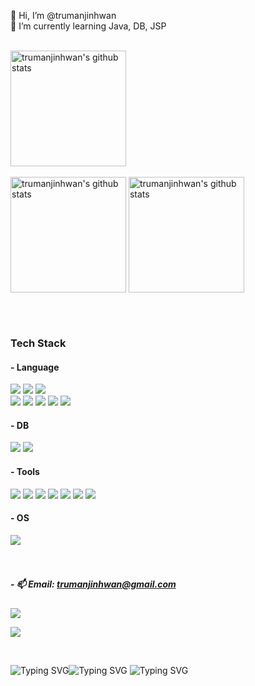 
👋 Hi, I’m @trumanjinhwan  </br>
🌱 I’m currently learning Java, DB, JSP
</br></br>


<a href="https://solved.ac/profile/qhqkfka2001"><img align="center" style="height:185px" src="http://mazassumnida.wtf/api/v2/generate_badge?boj=qhaqkfka2001" alt="trumanjinhwan's github stats" /></a> 
<br> <br>
<a href="https://github.com/trumanjinhwan"><img align="center" style="height:185px" src="https://github-readme-stats.vercel.app/api?username=trumanjinhwan&show_icons=true&theme=tokyonight" alt="trumanjinhwan's github stats" /></a>
<a href="https://github.com/trumanjinhwan"><img align="center" style="height:185px" src="https://github-readme-stats.vercel.app/api/top-langs/?username=trumanjinhwan&layout=compact&theme=tokyonight" alt="trumanjinhwan's github stats" /></a>

</br></br>

### Tech Stack </br>
#### - Language </br>
<img src="https://img.shields.io/badge/Java-ED8B00?style=for-the-badge&logo=openjdk&logoColor=white"/> <img src="https://img.shields.io/badge/C-00599C?style=for-the-badge&logo=c&logoColor=white"/>  <img src="https://img.shields.io/badge/Python-3776AB?style=for-the-badge&logo=python&logoColor=white"/>
</br>
<img src="https://img.shields.io/badge/C%23-239120?style=for-the-badge&logo=c-sharp&logoColor=white"/> <img src="https://img.shields.io/badge/Dart-0175C2?style=for-the-badge&logo=dart&logoColor=white"/> 
<img src="https://img.shields.io/badge/HTML5-E34F26?style=for-the-badge&logo=html5&logoColor=white"/>
<img src="https://img.shields.io/badge/CSS-239120?&style=for-the-badge&logo=css3&logoColor=white"/> 
<img src="https://img.shields.io/badge/JavaScript-F7DF1E?style=for-the-badge&logo=JavaScript&logoColor=white"/> 


#### - DB
<img src="https://img.shields.io/badge/Oracle-F80000?style=for-the-badge&logo=oracle&logoColor=black"/> <img src="https://img.shields.io/badge/MySQL-005C84?style=for-the-badge&logo=mysql&logoColor=white"/> 
#### - Tools
<img src="https://img.shields.io/badge/intellijidea-#000000?style=for-the-badge&logo=eclipse&logoColor=white"/> <img src="https://img.shields.io/badge/Visual_Studio-5C2D91?style=for-the-badge&logo=visual%20studio&logoColor=white"/> 
<img src="https://img.shields.io/badge/Eclipse-2C2255?style=for-the-badge&logo=eclipse&logoColor=white"/> <img src="https://img.shields.io/badge/Visual_Studio-5C2D91?style=for-the-badge&logo=visual%20studio&logoColor=white"/> 
<img src="https://img.shields.io/badge/Visual_Studio_Code-0078D4?style=for-the-badge&logo=visual%20studio%20code&logoColor=white"/> 
<img src="https://img.shields.io/badge/Flutter-02569B?style=for-the-badge&logo=flutter&logoColor=white"/> 
<img src="https://img.shields.io/badge/Android_Studio-3DDC84?style=for-the-badge&logo=android-studio&logoColor=white"/> 
#### - OS
<img src="https://img.shields.io/badge/Linux-FCC624?style=for-the-badge&logo=linux&logoColor=black"/>
</br></br></br>

##### - 📫 Email: trumanjinhwan@gmail.com </br>
<a href="https://trumanjinhwan.github.io/" target="_blank">
  <img src="https://img.shields.io/badge/Github%20Pages-222222?style=flat-square&logo=github&logoColor=white"/>
</a>

<a href="https://github.com/trumanjinhwan" target="_blank"><img src="https://img.shields.io/badge/GitHub-2a2a2a?style=flat-square&logo=GigHub&logoColor=white"/></a>

</br>

<img src="https://readme-typing-svg.demolab.com?
font=Fira+Code&duration=100&size=10&pause=50&color=00FF00&width=13&height=15&lines=%7C;%5C;-;%2F" alt="Typing SVG" /><img src="https://readme-typing-svg.demolab.com?font=Fira+Code&size=10&pause=500&color=00ff00&width=400&height=15&lines=1100011 1101101 1101100 1101110 1100001 1001000 1010001 111101 ;init 6" alt="Typing SVG" />
<img src="https://readme-typing-svg.demolab.com?font=Fira+Code&size=10&duration=500&pause=250&color=00ff0000&multiline=true&width=15&height=15&lines=110111 1011010 1010111 1011001 110110 110100 1110001 1011001 110111 1001010 110010 1011001 1001001 1001111 1110101 1111010 1101000 1001111 1110101 1010100 1110000 1001111 1111001 1100100 1100111 1000011 1000100 1110011 1101100 1011001 1010100 1110010 1110000 1101111 1010100 1110010 1101001 110110 1010100 1110011 1101101 110110 1000100 1110001 1110011 110110 1000001 1110011 1001001 1001111 1110101 1000011 1101101 1001111 1110101 1010000 1101000 1000011 1000100 1110001 1110100 110111 1101010 1110010 1101011 110110 1010100 1110011 1110011 1110000 1101010 1110010 1101110 110111 1110111 1100111 110110 110101 1000011 1011001 110110 1110010 1001111 1100111 1001001 1001111 1111001 1001100 1110100 1110101 1111001 1011000 1101001 1001111 1110101 1001100 1110000 1000011 110100 111101" alt="Typing SVG" /></br>
<!---
trumanjinhwan/trumanjinhwan is a ✨ special ✨ repository because its `README.md` (this file) appears on your GitHub profile.
You can click the Preview link to take a look at your changes.
--->
